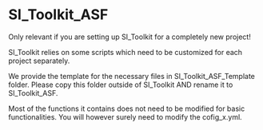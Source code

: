 # SI_Toolkit_ASF

Only relevant if you are setting up SI_Toolkit
for a completely new project!

SI_Toolkit relies on some scripts
which need to be customized
for each project separately.

We provide the template for the necessary files
in SI_Toolkit_ASF_Template folder.
Please copy this folder outside of SI_Toolkit
AND
rename it to SI_Toolkit_ASF.

Most of the functions it contains
does not need to be modified for basic functionalities.
You will however surely need to modify the cofig_x.yml.
